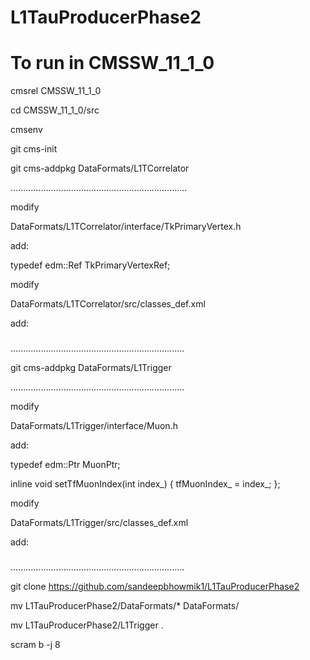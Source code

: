 # L1TauProducerPhase2

# To run in CMSSW_11_1_0


cmsrel CMSSW_11_1_0

cd CMSSW_11_1_0/src

cmsenv

git cms-init


git cms-addpkg DataFormats/L1TCorrelator


......................................................................

modify

DataFormats/L1TCorrelator/interface/TkPrimaryVertex.h

add:

typedef edm::Ref<TkPrimaryVertexCollection> TkPrimaryVertexRef;


modify

DataFormats/L1TCorrelator/src/classes_def.xml

add:

### <class name="l1t::TkPrimaryVertexRef"/>

### <class name="edm::Wrapper<l1t::TkPrimaryVertexRef>"/>

.....................................................................


git cms-addpkg DataFormats/L1Trigger


.....................................................................

modify

DataFormats/L1Trigger/interface/Muon.h

add:

typedef edm::Ptr<Muon> MuonPtr;

inline void setTfMuonIndex(int index_) { tfMuonIndex_ = index_; };


modify

DataFormats/L1Trigger/src/classes_def.xml

add:

### <class name="l1t::MuonPtr"/>

### <class name="edm::Wrapper<l1t::MuonPtr>"/>	

.....................................................................


git clone https://github.com/sandeepbhowmik1/L1TauProducerPhase2

mv L1TauProducerPhase2/DataFormats/* DataFormats/

mv L1TauProducerPhase2/L1Trigger .


scram b -j 8





